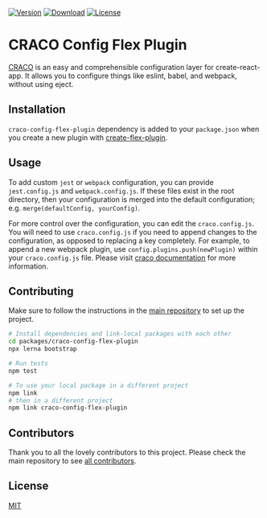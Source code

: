 [![Version](https://img.shields.io/npm/v/craco-config-flex-plugin.svg?style=square)](https://www.npmjs.com/package/craco-config-flex-plugin)
[![Download](https://img.shields.io/npm/dt/craco-config-flex-plugin.svg?style=square)](https://www.npmjs.com/package/craco-config-flex-plugin)
[![License](https://img.shields.io/npm/l/craco-config-flex-plugin.svg?style=square)](../../LICENSE)

# CRACO Config Flex Plugin

[CRACO](https://github.com/sharegate/craco) is an easy and comprehensible configuration layer for create-react-app. It allows you to configure things like eslint, babel, and webpack, without using eject.

## Installation

`craco-config-flex-plugin` dependency is added to your `package.json` when you create a new plugin with [create-flex-plugin](https://github.com/twilio/flex-plugin-builder/tree/master/packages/create-flex-plugin).

## Usage

To add custom `jest` or `webpack` configuration, you can provide `jest.config.js` and `webpack.config.js`. If these files exist in the root directory, then your configuration is merged into the default configuration; e.g. `merge(defaultConfig, yourConfig)`.

For more control over the configuration, you can edit the `craco.config.js`. You will need to use `craco.config.js` if you need to append changes to the configuration, as opposed to replacing a key completely. For example, to append a new webpack plugin, use `config.plugins.push(newPlugin)` within your `craco.config.js` file. Please visit [craco documentation](https://github.com/sharegate/craco/tree/master/packages/craco#configuration-overview) for more information.

## Contributing

Make sure to follow the instructions in the [main repository](https://github.com/twilio/flex-plugin-builder#contributing) to set up the project.

```bash
# Install dependencies and link-local packages with each other
cd packages/craco-config-flex-plugin
npx lerna bootstrap

# Run tests
npm test

# To use your local package in a different project
npm link
# then in a different project
npm link craco-config-flex-plugin
```

## Contributors

Thank you to all the lovely contributors to this project. Please check the main repository to see [all contributors](https://github.com/twilio/flex-plugin-builder#contributors).

## License

[MIT](../../LICENSE)


